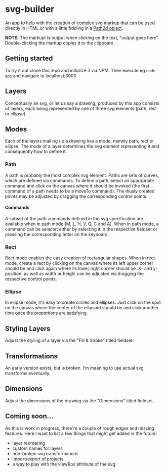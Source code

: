 # svg-builder

An app to help with the creation of complex svg markup that can be used directly in HTML or with a little fiddling in a [Path2d object](https://developer.mozilla.org/en-US/docs/Web/API/Path2D/Path2D).

__NOTE:__ The markupt is output when clicking on the text, "output goes here". Double-clicking the markup copies it to the clipboard.

## Getting started

To try it out clone this repo and initialize it via NPM. Then execute eg `node app` and navigate to localhost:3000.

## Layers

Conceptually an svg, or let us say a drawing, produced by this app consists of layers, each being represented by one of three svg elements (path, rect or ellipse).

## Modes

Each of the layers making up a drawing has a mode, namely path, rect or ellipse.
The mode of a layer determines the svg element representing it and consequently how to define it.

### Path

A path is probably the most complex svg element.
Paths are sets of curves, which are defined via commands.
To define a path, select an appropriate command and click on the canvas where it should be invoked (the first command of a path needs to be a moveTo command).
The thusly created points may be adjusted by dragging the corresponding control points.

#### Commands

A subset of the path commands defined in the svg specification are available when in path mode (M, L, H, V, Q, C and A).
When in path mode, a command can be selectet either by selecting it in the respective fieldset or pressing the corresponding letter on the keyboard.

### Rect

Rect mode enables the easy creation of rectangular shapes.
When in rect mode, create a rect by clicking on the canvas where its left upper corner should be and click again where its lower right corner should be.
X- and y-position, as well as width or height can be adjusted via dragging the respective control points.

### Ellipse

In ellipse mode, it's easy to create circles and ellipses.
Just click on the spot on the canvas where the center of the ellipsoid should be and click another time once the proportions are satisfying.

## Styling Layers

Adjust the styling of a layer via the "Fill & Stroke" titled fieldset.

## Transformations

An early version exists, but is broken. 
I'm meaning to use actual svg transforms eventually.

## Dimensions

Adjust the dimensions of the drawing via the "Dimensions" titled fieldset.

## Coming soon...

As this is work in progress, there're a couple of rough edges and missing features. 
Here I want to list a few things that might get added in the future:

- layer reordering
- custom names for layers
- non-broken svg transformations
- import/export of projects
- a way to play with the viewBox attribute of the svg